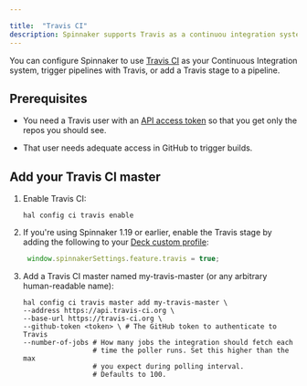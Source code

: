 ```yaml
---

title:  "Travis CI"
description: Spinnaker supports Travis as a continuou integration system.
---
```


You can configure Spinnaker to use [Travis
CI](https://travis-ci.org/) as your Continuous Integration
system, trigger pipelines with Travis, or add a Travis stage to a pipeline.

## Prerequisites

* You need a Travis user with an [API access
token](https://docs.travis-ci.com/api/#authentication) so that you get only the
repos you should see.

* That user needs adequate access in GitHub to trigger builds.

## Add your Travis CI master

1. Enable Travis CI:

   `hal config ci travis enable`

1. If you're using Spinnaker 1.19 or earlier, enable the Travis stage by adding
the following to your [Deck custom profile](/reference/halyard/custom/#custom-profile-for-deck):

    ```js
     window.spinnakerSettings.feature.travis = true;
    ```

1. Add a Travis CI master named my-travis-master (or any arbitrary human-readable
name):

   ```
   hal config ci travis master add my-travis-master \
   --address https://api.travis-ci.org \
   --base-url https://travis-ci.org \
   --github-token <token> \ # The GitHub token to authenticate to Travis
   --number-of-jobs # How many jobs the integration should fetch each
                    # time the poller runs. Set this higher than the max
                    # you expect during polling interval.
                    # Defaults to 100.
   ```
